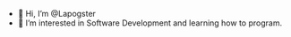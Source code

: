 - 👋 Hi, I’m @Lapogster
- 👀 I’m interested in Software Development and learning how to program.

<!---
Lapogster/Lapogster is a ✨ special ✨ repository because its `README.md` (this file) appears on your GitHub profile.
You can click the Preview link to take a look at your changes.
--->
